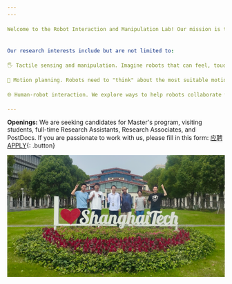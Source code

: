 ```yaml
---
---

Welcome to the Robot Interaction and Manipulation Lab! Our mission is to develop new technologies focused on enhancing robot interactions with environments and human beings.


Our research interests include but are not limited to:

🖐️ Tactile sensing and manipulation. Imagine robots that can feel, touch, and manipulate objects with the same dexterity as humans. We are making it happen through the development of robot tactile sensors and advanced manipulation techniques. This also enables robot to learn safe human-robot interaction skills.

🧠 Motion planning. Robots need to "think" about the most suitable motions for completing tasks effectively and efficiently. We leverage the power of machine learning and optimal control algorithms to teach robots to make decisions that facilitate tactile exploration, object manipulation, obstacle avoidance, and more.

🌐 Human-robot interaction. We explore ways to help robots collaborate with human. We are working on teleoperation systems, which allowing experts to control robots for accomplishing complex tasks from afar.

---
```


**Openings:** We are seeking candidates for Master's program, visiting students, full-time Research Assistants, Research Associates, and PostDocs. If you are passionate to work with us, please fill in this form:
[应聘 APPLY](https://l1l6pvkmmmw.feishu.cn/share/base/form/shrcnSqulK34HeHeSwWuzwVkxMd){: .button}

![](images/lab-photo.PNG)

